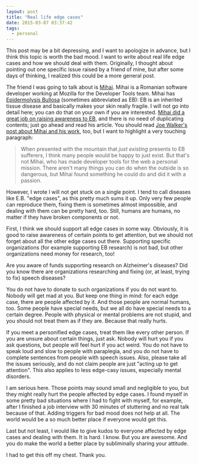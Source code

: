 ```yaml
---
layout: post
title: "Real life edge cases"
date: 2015-03-07 03:37:42
tags:
  - personal
---
```


This post may be a bit depressing, and I want to apologize in advance, but I
think this topic is worth the bad mood. I want to write about real life edge
cases and how we should deal with them. Originally, I thought about pointing out
one specific issue raised by a friend of mine, but after some days of thinking,
I realized this could be a more general post.

The friend I was going to talk about is [Mihai][mihai]. Mihai is a Romanian
software developer working at Mozilla for the Developer Tools team. Mihai has
[Epidermolysis Bullosa][wiki-eb] (sometimes abbreviated as EB): EB is an
inherited tissue disease and basically makes your skin really fragile. I will
not go into detail here; you can do that on your own if you are interested.
[Mihai did a great job on raising awareness to EB][mihai-touched], and there is
no need of duplicating contents; just go ahead and read his article. You should
read [Joe Walker's post about Mihai and his work][console-mihai], too, but I
want to highlight a very touching paragraph:

> When presented with the mountain that *just existing* presents to EB
> sufferers, I think many people would be happy to just exist. But that's not
> Mihai, who has made developer tools for the web a personal mission. There
> aren't many things you can do when the outside is so dangerous, but Mihai
> found something he could do and did it with a passion.

However, I wrote I will not get stuck on a single point. I tend to call diseases
like E.B. "edge cases", as this pretty much sums it up. Only very few people can
reproduce them, fixing them is sometimes almost impossible, and dealing with
them can be pretty hard, too. Still, humans are humans, no matter if they have
broken components or not.

First, I think we should support all edge cases in some way. Obviously, it is
good to raise awareness of certain points to get attention, but we should not
forget about all the other edge cases out there. Supporting specific
organizations (for example supporting EB research) is not bad, but other
organizations need money for research, too!

Are you aware of funds supporting research on Alzheimer's diseases? Did you know
there are organizations researching and fixing (or, at least, trying to fix)
speech diseases?

You do not have to donate to such organizations if you do not want to. Nobody
will get mad at you. But keep one thing in mind: for each edge case, there are
people affected by it. And those people are normal humans, too. Some people have
special needs, but we all do have special needs to a certain degree. People with
physical or mental problems are not stupid, and you should not treat them as if
they are. Because that really hurts.

If you meet a personified edge cases, treat them like every other person. If you
are unsure about certain things, just ask. Nobody will hurt you if you ask
questions, but people will feel hurt if you act weird. You do not have to speak
loud and slow to people with paraplegia, and you do not have to complete
sentences from people with speech issues. Also, please take all the issues
seriously, and do not claim people are just "acting up to get attention". This
also applies to less edge-casy issues, especially mental disorders.

I am serious here. Those points may sound small and negligible to you, but they
might really hurt the people affected by edge cases. I found myself in some
pretty bad situations where I had to fight with myself, for example, after I
finished a job interview with 30 minutes of stuttering and no real talk because
of that. Adding triggers for bad mood does not help at all. The world would be a
so much better place if everyone would get this.

Last but not least, I would like to give kudos to everyone affected by edge
cases and dealing with them. It is hard. I know. But you are awesome. And you do
make the world a better place by subliminally sharing your attitude.

I had to get this off my chest. Thank you.

[console-mihai]: http://incompleteness.me/blog/2015/02/09/console-dot-mihai/
[mihai-touched]: http://www.robodesign.ro/mihai/blog/touched
[mihai]: http://www.robodesign.ro/mihai/
[wiki-eb]: https://en.wikipedia.org/wiki/Epidermolysis_bullosa
